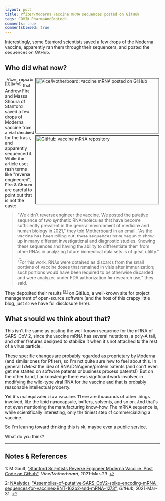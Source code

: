 ```yaml
---
layout: post
title: Pfizer/Moderna vaccine mRNA sequences posted on GitHub
tags: COVID PharmaAndBiotech 
comments: true
commentsClosed: true
---
```


Interestingly, some Stanford scientists saved a few drops of the Moderna vaccine, apparently ran
them through their sequencers, and posted the sequences on GitHub.  


## Who did what now?  

<img src="{{ site.baseurl }}/images/2021-04-03-vaccine-mRNA-seq-on-github-vice.jpg" width="400" height="180" alt="Vice/Motherboard: vaccine mRNA posted on GitHub" title="Vice/Motherboard: vaccine mRNA posted on GitHub" style="float: right; margin: 3px 3px 3px 3px; border: 1px solid #000000;"/>
<img src="{{ site.baseurl }}/images/2021-04-03-vaccine-mRNA-seq-on-github-github.jpg" width="400" height="222" alt="GitHub: vaccine mRNA repository" title="GitHub: vaccine mRNA repository" style="float: right; margin: 3px 3px 3px 3px; border: 1px solid #000000;"/>
_Vice_ reports <sup id="fn1a">[[1]](#fn1)</sup> that Andrew Fire and Massa Shoura of
Stanford saved a few drops of Moderna vaccine from a vial destined for the trash, and
apparently sequenced it.  While the article uses rash terms like "reverse engineered",
Fire &amp; Shoura are careful to point out that is not the case:

> "We didn't reverse engineer the vaccine. We posted the putative sequence of two
> synthetic RNA molecules that have become sufficiently prevalent in the general
> environment of medicine and human biology in 2021," they told Motherboard in an
> email. "As the vaccine has been rolling out, these sequences have begun to show up in
> many different investigational and diagnostic studies. Knowing these sequences and
> having the ability to differentiate them from other RNAs in analyzing future biomedical
> data sets is of great utility."  
>&hellip;  
>"For this work, RNAs were obtained as discards from the small portions of vaccine doses
>that remained in vials after immunization; such portions would have been required to be
>otherwise discarded and were analyzed under FDA authorization for research use," they
>said.  

They deposited their results <sup id="fn2a">[[2]](#fn2)</sup> on [GitHub](https://github.com/), 
a well-known site for project management of open-source software (and the host of this
crappy little blog, just so we have full disclosure here).  


## What should we think about that?  

This isn't the same as posting the well-known sequence for the mRNA of SARS-CoV-2, since
the vaccine mRNA has several mutations, a poly-A tail, and other features designed to
stabilize it when it's not attached to the rest of a virus particle.  

These specific changes are probably regarded as proprietary by Moderna (and similar ones
for Pfizer), so I'm not quite sure how to feel about this.  In general I _detest_ the idea
of RNA/DNA/gene/protein patents (and don't even get me started on software patents or
business process patents!).  But on the other hand, I acknowledge there was signficant
work involved in modifying the wild-type viral RNA for the vaccine and that is probably
reasonable intellectual property.

Yet it's _not_ equivalent to a vaccine.  There are thousands of other things involved,
like the lipid nanocapsule, buffers, solvents, and so on.  And that's not even mentioning
the manufacturing know-how.  The mRNA sequence is, while scientifically interesting, only
the tiniest step of commercializing a vaccine.  

So I'm leaning toward thinking this is ok, maybe even a public service.  

What do you think?  

---

## Notes &amp; References  

<!--
<sup id="fn1a">[[1]](#fn1)</sup>
<a id="fn1">1</a>: [↩](#fn1a)  
-->

<a id="fn1">1</a>: M Gault, ["Stanford Scientists Reverse Engineer Moderna Vaccine, Post Code on Github"](https://www.vice.com/en/article/7k9gya/stanford-scientists-reverse-engineer-moderna-vaccine-post-code-on-github), _Vice_/_Motherboard_, 2021-Mar-29. [↩](#fn1a)  

<a id="fn2">2</a>: [NAalytics](https://github.com/NAalytics), ["Assemblies-of-putative-SARS-CoV2-spike-encoding-mRNA-sequences-for-vaccines-BNT-162b2-and-mRNA-1273"](https://github.com/NAalytics/Assemblies-of-putative-SARS-CoV2-spike-encoding-mRNA-sequences-for-vaccines-BNT-162b2-and-mRNA-1273), _GitHub_, 2021-Mar-31. [↩](#fn2a)  
